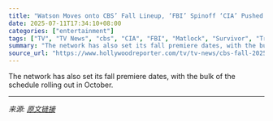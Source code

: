 ```yaml
---
title: "Watson Moves onto CBS’ Fall Lineup, ‘FBI’ Spinoff ‘CIA’ Pushed to Midseason"
date: 2025-07-11T17:34:10+08:00
categories: ["entertainment"]
tags: ["TV", "TV News", "cbs", "CIA", "FBI", "Matlock", "Survivor", "Tracker", "Watson"]
summary: "The network has also set its fall premiere dates, with the bulk of the schedule rolling out in October."
source_url: "https://www.hollywoodreporter.com/tv/tv-news/cbs-fall-2025-tv-premiere-dates-1236312181/"
---
```


The network has also set its fall premiere dates, with the bulk of the schedule rolling out in October.

---

*来源: [原文链接](https://www.hollywoodreporter.com/tv/tv-news/cbs-fall-2025-tv-premiere-dates-1236312181/)*
